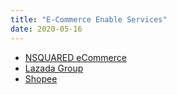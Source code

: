 ```yaml
---
title: "E-Commerce Enable Services"
date: 2020-05-16
---
```

- [NSQUARED eCommerce](https://nsquared.asia/)
- [Lazada Group](https://www.lazada.com/en/about/)
- [Shopee](https://open.shopee.com/)